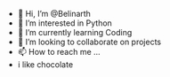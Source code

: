 - 👋 Hi, I’m @Belinarth
- 👀 I’m interested in Python
- 🌱 I’m currently learning Coding
- 💞️ I’m looking to collaborate on projects
- 📫 How to reach me ...
- i like chocolate

<!---
Belinarth/Belinarth is a ✨ special ✨ repository because its `README.md` (this file) appears on your GitHub profile.
You can click the Preview link to take a look at your changes.
--->
